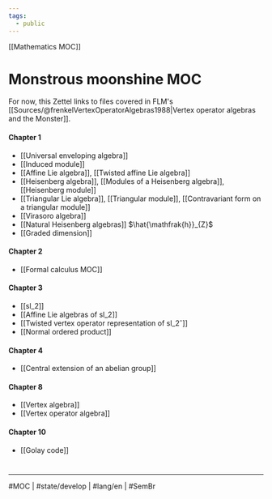 ```yaml
---
tags:
  - public
---
```

[[Mathematics MOC]]
# Monstrous moonshine MOC

For now, this Zettel links to files covered in FLM's [[Sources/@frenkelVertexOperatorAlgebras1988|Vertex operator algebras and the Monster]].

#### Chapter 1

- [[Universal enveloping algebra]]
- [[Induced module]]
- [[Affine Lie algebra]], [[Twisted affine Lie algebra]]
- [[Heisenberg algebra]], [[Modules of a Heisenberg algebra]], [[Heisenberg module]]
- [[Triangular Lie algebra]], [[Triangular module]], [[Contravariant form on a triangular module]]
- [[Virasoro algebra]]
- [[Natural Heisenberg algebras]] $\hat{\mathfrak{h}}_{Z}$
- [[Graded dimension]]

#### Chapter 2

- [[Formal calculus MOC]]

#### Chapter 3

- [[sl_2]]
- [[Affine Lie algebras of sl_2]]
- [[Twisted vertex operator representation of sl_2ˆ]]
- [[Normal ordered product]]

#### Chapter 4

- [[Central extension of an abelian group]]

#### Chapter 8

- [[Vertex algebra]]
- [[Vertex operator algebra]]

#### Chapter 10

- [[Golay code]]

#
---
#MOC | #state/develop | #lang/en | #SemBr